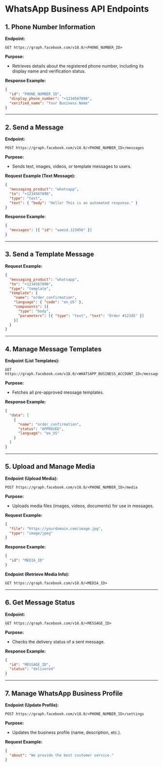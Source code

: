 # WhatsApp Business API Endpoints

## 1. **Phone Number Information**
**Endpoint:**  
```
GET https://graph.facebook.com/v18.0/<PHONE_NUMBER_ID>
```
**Purpose:**  
- Retrieves details about the registered phone number, including its display name and verification status.  

**Response Example:**  
```json
{
  "id": "PHONE_NUMBER_ID",
  "display_phone_number": "+1234567890",
  "verified_name": "Your Business Name"
}
```

---

## 2. **Send a Message**
**Endpoint:**  
```
POST https://graph.facebook.com/v18.0/<PHONE_NUMBER_ID>/messages
```
**Purpose:**  
- Sends text, images, videos, or template messages to users.  

**Request Example (Text Message):**  
```json
{
  "messaging_product": "whatsapp",
  "to": "+1234567890",
  "type": "text",
  "text": { "body": "Hello! This is an automated response." }
}
```

**Response Example:**  
```json
{
  "messages": [{ "id": "wamid.123456" }]
}
```

---

## 3. **Send a Template Message**  
**Request Example:**  
```json
{
  "messaging_product": "whatsapp",
  "to": "+1234567890",
  "type": "template",
  "template": {
    "name": "order_confirmation",
    "language": { "code": "en_US" },
    "components": [{
      "type": "body",
      "parameters": [{ "type": "text", "text": "Order #12345" }]
    }]
  }
}
```

---

## 4. **Manage Message Templates**
**Endpoint (List Templates):**  
```
GET https://graph.facebook.com/v18.0/<WHATSAPP_BUSINESS_ACCOUNT_ID>/message_templates
```
**Purpose:**  
- Fetches all pre-approved message templates.  

**Response Example:**  
```json
{
  "data": [
    {
      "name": "order_confirmation",
      "status": "APPROVED",
      "language": "en_US"
    }
  ]
}
```

---

## 5. **Upload and Manage Media**
**Endpoint (Upload Media):**  
```
POST https://graph.facebook.com/v18.0/<PHONE_NUMBER_ID>/media
```
**Purpose:**  
- Uploads media files (images, videos, documents) for use in messages.  

**Request Example:**  
```json
{
  "file": "https://yourdomain.com/image.jpg",
  "type": "image/jpeg"
}
```

**Response Example:**  
```json
{
  "id": "MEDIA_ID"
}
```

**Endpoint (Retrieve Media Info):**  
```
GET https://graph.facebook.com/v18.0/<MEDIA_ID>
```

---

## 6. **Get Message Status**
**Endpoint:**  
```
GET https://graph.facebook.com/v18.0/<MESSAGE_ID>
```
**Purpose:**  
- Checks the delivery status of a sent message.  

**Response Example:**  
```json
{
  "id": "MESSAGE_ID",
  "status": "delivered"
}
```

---

## 7. **Manage WhatsApp Business Profile**
**Endpoint (Update Profile):**  
```
POST https://graph.facebook.com/v18.0/<PHONE_NUMBER_ID>/settings
```
**Purpose:**  
- Updates the business profile (name, description, etc.).  

**Request Example:**  
```json
{
  "about": "We provide the best customer service."
}
```

